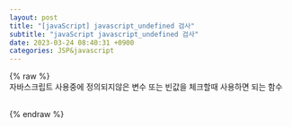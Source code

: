 ```yaml
---  
layout: post  
title: "[javaScript] javascript_undefined 검사"  
subtitle: "javaScript javascript_undefined 검사"  
date: 2023-03-24 08:40:31 +0900  
categories: JSP&javascript  
---  
```

{% raw %}  
자바스크립트 사용중에 정의되지않은 변수 또는 빈값을 체크할때 사용하면 되는 함수  
  
  
  
<script>  
   
    /**  
     * 문자열이 빈 문자열인지 체크하여 결과값을 리턴한다.  
     * @param str       : 체크할 문자열  
     */  
    function isEmpty(str){  
           
        if(typeof str == "undefined" || str == null || str == "")  
            return true;  
        else  
            return false ;  
    }  
       
    /**  
     * 문자열이 빈 문자열인지 체크하여 기본 문자열로 리턴한다.  
     * @param str           : 체크할 문자열  
     * @param defaultStr    : 문자열이 비어있을경우 리턴할 기본 문자열  
     */  
    function nvl(str, defaultStr){  
           
        if(typeof str == "undefined" || str == null || str == "")  
            str = defaultStr ;  
           
        return str ;  
    }  
   
</script>  
  
  
                                                                                                                                                                                                                                                                                                                                                                                                                                                                                                                                                                                                                                         
{% endraw %}